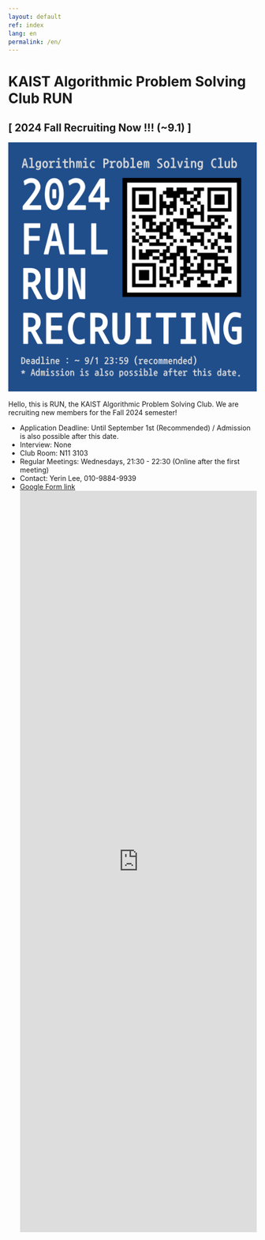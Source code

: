 ```yaml
---
layout: default
ref: index
lang: en
permalink: /en/
---
```


# KAIST Algorithmic Problem Solving Club RUN

## [ 2024 Fall Recruiting Now !!! (~9.1) ]
![poster](/apply/2024-fall/2024FallRecruitingPoster.png)

Hello, this is RUN, the KAIST Algorithmic Problem Solving Club.
We are recruiting new members for the Fall 2024 semester!

- Application Deadline: Until September 1st (Recommended) / Admission is also possible after this date.
- Interview: None
- Club Room: N11 3103
- Regular Meetings: Wednesdays, 21:30 - 22:30 (Online after the first meeting)
- Contact: Yerin Lee, 010-9884-9939
- [Google Form link](https://forms.gle/Mox8MiqTFAQ2MVTZ9)
  <iframe src="https://forms.gle/Mox8MiqTFAQ2MVTZ9" frameborder="0" width="100%" height="1500px"></iframe>
